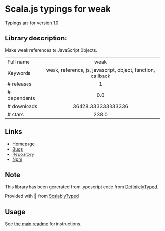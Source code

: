 
# Scala.js typings for weak

Typings are for version 1.0

## Library description:
Make weak references to JavaScript Objects.

|                    |                 |
| ------------------ | :-------------: |
| Full name          | weak |
| Keywords           | weak, reference, js, javascript, object, function, callback |
| # releases         | 1 |
| # dependents       | 0.0 |
| # downloads        | 36428.333333333336 |
| # stars            | 238.0 |

## Links
- [Homepage](https://github.com/TooTallNate/node-weak#readme)
- [Bugs](https://github.com/TooTallNate/node-weak/issues)
- [Repository](https://github.com/TooTallNate/node-weak)
- [Npm](https://www.npmjs.com/package/weak)
    


## Note
This library has been generated from typescript code from [DefinitelyTyped](https://definitelytyped.org).

Provided with :purple_heart: from [ScalablyTyped](https://github.com/oyvindberg/ScalablyTyped)

## Usage
See [the main readme](../../readme.md) for instructions.


